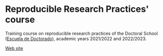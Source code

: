 # Reproducible Research Practices' course 


Training course on reproducible research practices of the Doctoral School ([Escuela de Doctorado](https://www.uji.es/estudis/centres/escola-doctorat/base/info-general/escola/)), academic years 2021/2022 and 2022/2023.

[Web site](https://cgranell.github.io/rrp-uji/)